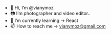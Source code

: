 - 👋 Hi, I’m @vianymoz
- 📷 I’m photographer and video editor..
- 🌱 I’m currently learning -> React 
- 📫 How to reach me -> vianymoz@gmail.com

<!---
vianymoz/vianymoz is a ✨ special ✨ repository because its `README.md` (this file) appears on your GitHub profile.
You can click the Preview link to take a look at your changes.
--->
